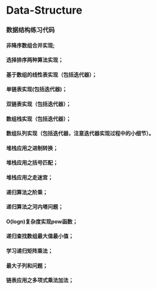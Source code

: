 # Data-Structure
### 数据结构练习代码
#### 非降序数组合并实现;
#### 选择排序两种算法实现；
#### 基于数组的线性表实现（包括迭代器）；
#### 单链表实现(包括迭代器)；
#### 双链表实现（包括迭代器）；
#### 数组栈实现（包括迭代器）；
#### 数组队列实现（包括迭代器，注意迭代器实现过程中的小细节）。
#### 堆栈应用之进制转换；
#### 堆栈应用之括号匹配；
#### 堆栈应用之走迷宫；
#### 递归算法之阶乘；
#### 递归算法之河内塔问题；
#### O(logn)复杂度实现pow函数；
#### 递归查找数组最大值最小值；
#### 学习递归矩阵乘法；
#### 最大子列和问题；
#### 链表应用之多项式乘法加法；




